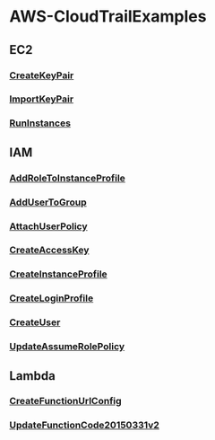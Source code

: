 # AWS-CloudTrailExamples

## EC2
### [CreateKeyPair](/EC2-CreateKeyPair.json)  
### [ImportKeyPair](EC2-CreateKeyPair.json)  
### [RunInstances](EC2-CreateKeyPair.json)  

## IAM
### [AddRoleToInstanceProfile](EC2-CreateKeyPair.json)  
### [AddUserToGroup](EC2-CreateKeyPair.json)  
### [AttachUserPolicy](EC2-CreateKeyPair.json)  
### [CreateAccessKey](EC2-CreateKeyPair.json)  
### [CreateInstanceProfile](EC2-CreateKeyPair.json)  
### [CreateLoginProfile](EC2-CreateKeyPair.json)  
### [CreateUser](EC2-CreateKeyPair.json)  
### [UpdateAssumeRolePolicy](EC2-CreateKeyPair.json) 

## Lambda 
### [CreateFunctionUrlConfig](EC2-CreateKeyPair.json)  
### [UpdateFunctionCode20150331v2](EC2-CreateKeyPair.json)  
